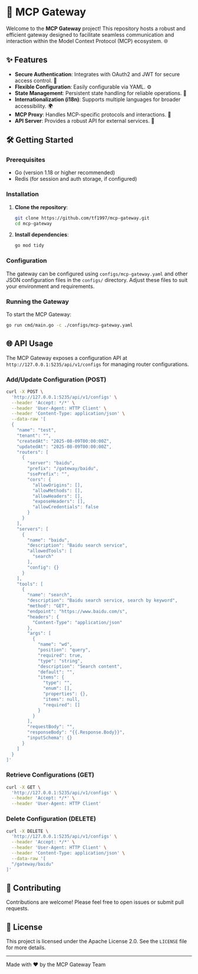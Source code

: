 # 🚀 MCP Gateway

Welcome to the **MCP Gateway** project! This repository hosts a robust and efficient gateway designed to facilitate seamless communication and interaction within the Model Context Protocol (MCP) ecosystem. 🌐

## ✨ Features

*   **Secure Authentication**: Integrates with OAuth2 and JWT for secure access control. 🔐
*   **Flexible Configuration**: Easily configurable via YAML. ⚙️
*   **State Management**: Persistent state handling for reliable operations. 💾
*   **Internationalization (i18n)**: Supports multiple languages for broader accessibility. 🌍
*   **MCP Proxy**: Handles MCP-specific protocols and interactions. 🤝
*   **API Server**: Provides a robust API for external services. 🔗

## 🛠️ Getting Started

### Prerequisites

*   Go (version 1.18 or higher recommended)
*   Redis (for session and auth storage, if configured)

### Installation

1.  **Clone the repository**:
    ```bash
    git clone https://github.com/tf1997/mcp-gateway.git
    cd mcp-gateway
    ```
2.  **Install dependencies**:
    ```bash
    go mod tidy
    ```

### Configuration

The gateway can be configured using `configs/mcp-gateway.yaml` and other JSON configuration files in the `configs/` directory. Adjust these files to suit your environment and requirements.

### Running the Gateway

To start the MCP Gateway:

```bash
go run cmd/main.go -c ./configs/mcp-gateway.yaml
```

## 🌐 API Usage

The MCP Gateway exposes a configuration API at `http://127.0.0.1:5235/api/v1/configs` for managing router configurations.

### Add/Update Configuration (POST)

```bash
curl -X POST \
  'http://127.0.0.1:5235/api/v1/configs' \
  --header 'Accept: */*' \
  --header 'User-Agent: HTTP Client' \
  --header 'Content-Type: application/json' \
  --data-raw '[
  {
    "name": "test",
    "tenant": "",
    "createdAt": "2025-08-09T00:00:00Z",
    "updatedAt": "2025-08-09T00:00:00Z",
    "routers": [
      {
        "server": "baidu",
        "prefix": "/gateway/baidu",
        "ssePrefix": "",
        "cors": {
          "allowOrigins": [],
          "allowMethods": [],
          "allowHeaders": [],
          "exposeHeaders": [],
          "allowCredentials": false
        }
      }
    ],
    "servers": [
      {
        "name": "baidu",
        "description": "Baidu search service",
        "allowedTools": [
          "search"
        ],
        "config": {}
      }
    ],
    "tools": [
      {
        "name": "search",
        "description": "Baidu search service, search by keyword",
        "method": "GET",
        "endpoint": "https://www.baidu.com/s",
        "headers": {
          "Content-Type": "application/json"
        },
        "args": [
          {
            "name": "wd",
            "position": "query",
            "required": true,
            "type": "string",
            "description": "Search content",
            "default": "",
            "items": {
              "type": "",
              "enum": [],
              "properties": {},
              "items": null,
              "required": []
            }
          }
        ],
        "requestBody": "",
        "responseBody": "{{.Response.Body}}",
        "inputSchema": {}
      }
    ]
  }
]'
```

### Retrieve Configurations (GET)

```bash
curl -X GET \
  'http://127.0.0.1:5235/api/v1/configs' \
  --header 'Accept: */*' \
  --header 'User-Agent: HTTP Client'
```

### Delete Configuration (DELETE)

```bash
curl -X DELETE \
  'http://127.0.0.1:5235/api/v1/configs' \
  --header 'Accept: */*' \
  --header 'User-Agent: HTTP Client' \
  --header 'Content-Type: application/json' \
  --data-raw '[
  "/gateway/baidu"
]'
```

## 🤝 Contributing
Contributions are welcome! Please feel free to open issues or submit pull requests.

## 📄 License

This project is licensed under the Apache License 2.0. See the `LICENSE` file for more details.

---
Made with ❤️ by the MCP Gateway Team
